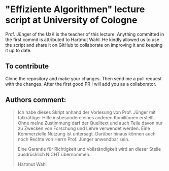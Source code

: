 # "Effiziente Algorithmen" lecture script at University of Cologne

Prof. Jünger of the UzK is the teacher of this lecture. Anything committed in the first commit is attributed to Hartmut Wahl. He kindly allowed us to use the script and share it on GitHub to collaborate on improving it and keeping it up to date.

## To contribute

Clone the repository and make your changes. Then send me a pull request with the changes. After the first good PR I will add you as a collaborator.

## Authors comment:

> Ich habe dieses Skript anhand der Vorlesung von Prof. Jünger mit tatkräftiger Hilfe insbesondere eines anderen Komilitonen erstellt. Ohne meine Zustimmung darf der Quelltext und auch Teile davon nur zu Zwecken von Forschung und Lehre verwendet werden. Eine Kommerzielle Nutzung ist untersagt. Darüber hinaus können auch noch Rechte von Herrn Prof. Jünger anwendbar sein.
>
> Eine Garantie für Richtigkeit und Vollständigkeit wird an dieser Stelle ausdrücklich NICHT übernommen.
>
> Hartmut Wahl

